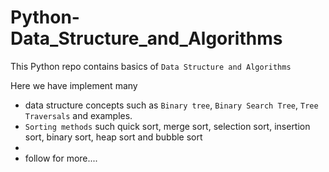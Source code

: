 # Python-Data_Structure_and_Algorithms
This Python repo contains basics of `Data Structure and Algorithms` 

Here we have implement many 
- data structure concepts such as `Binary tree`, `Binary Search Tree`, `Tree Traversals` and examples.
- `Sorting methods` such quick sort, merge sort, selection sort, insertion sort, binary sort, heap sort and bubble sort
-
- follow for more....
